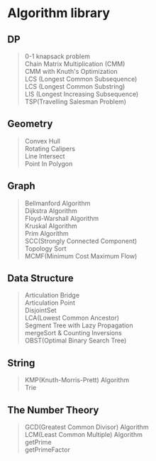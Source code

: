 # Algorithm library
## DP
> 0-1 knapsack problem    
> Chain Matrix Multiplication (CMM)    
> CMM with Knuth's Optimization    
> LCS (Longest Common Subsequence)    
> LCS (Longest Common Substring)    
> LIS (Longest Increasing Subsequence)    
> TSP(Travelling Salesman Problem)    

## Geometry
> Convex Hull    
> Rotating Calipers    
> Line Intersect    
> Point In Polygon    

## Graph
>Bellmanford Algorithm        
>Dijkstra Algorithm    
>Floyd-Warshall Algorithm    
>Kruskal Algorithm    
>Prim Algorithm    
>SCC(Strongly Connected Component)    
>Topology Sort    
>MCMF(Minimum Cost Maximum Flow)     

## Data Structure
>Articulation Bridge    
>Articulation Point    
>DisjointSet    
>LCA(Lowest Common Ancestor)    
>Segment Tree with Lazy Propagation    
>mergeSort & Counting Inversions    
>OBST(Optimal Binary Search Tree)    

## String
> KMP(Knuth-Morris-Prett) Algorithm    
> Trie

## The Number Theory
> GCD(Greatest Common Divisor) Algorithm    
> LCM(Least Common Multiple) Algorithm    
> getPrime    
> getPrimeFactor    
